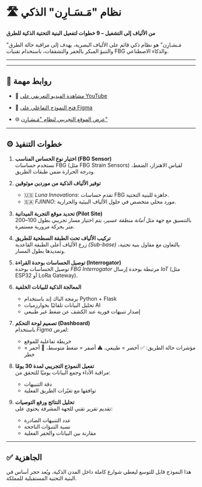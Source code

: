 # 🛣️ نظام "مَـسَـارِن" الذكي  
**من الألياف إلى التشغيل – 9 خطوات لتفعيل البنية التحتية الذكية للطرق**

"مَـسَـارِن" هو نظام ذكي قائم على الألياف البصرية، يهدف إلى مراقبة حالة الطرق والتنبؤ المبكر بالحفر والتشققات، باستخدام تقنيات FBG والذكاء الاصطناعي.

---

---

## 🔗 روابط مهمة

- 🎥 [مشاهدة الفيديو التعريفي على YouTube](https://youtu.be/alQEIz5MCos)  

- 🧩 [فتح النموذج التفاعلي على Figma](https://www.figma.com/design/fsSBzCtnrzuGVkuoyxHieY/hac.?node-id=339-2710)  

- 🌐 [عرض الموقع التجريبي لنظام "مَـسَـارِن"](https://aser.ddpdyz20iath7.amplifyapp.com)

---

## ⚙️ خطوات التنفيذ

1. **اختيار نوع الحساس المناسب (FBG Sensor)**  
   نستخدم حساسات FBG (مثل FBG Strain Sensors) لقياس الاهتزاز، الضغط، ودرجة الحرارة ضمن طبقات الطريق.

2. **توفير الألياف الذكية من موردين موثوقين**  
   - 🇺🇸 *Luna Innovations*: تقدم حساسات FBG جاهزة للبنية التحتية.  
   - 🇸🇦 *FJINNO*: مورد محلي متخصص في حلول الألياف البيئية والحرارية.

3. **تحديد موقع التجربة الميدانية (Pilot Site)**  
   بالتنسيق مع جهة مثل *أمانة منطقة عسير*، يتم اختيار مسار تجريبي بطول 100–200 متر بحركة مرورية مستمرة.

4. **تركيب الألياف تحت الطبقة السطحية للطريق**  
   زرع الألياف أعلى الطبقة القاعدية *(Sub-base)* بالتعاون مع مقاول بنية تحتية، وتمديدها بطول المسار.

5. **توصيل الحساسات بوحدة القراءة (Interrogator)**  
   توصيل الحساسات بوحدة *FBG Interrogator* مرتبطة بوحدة إرسال *IoT* (مثل ESP32 أو LoRa Gateway).

6. **المعالجة الذكية للبيانات الخلفية**  
   - برمجة الباك إند باستخدام Python + Flask  
   - تحليل البيانات تلقائيًا بخوارزميات AI  
   - إصدار تنبيهات فورية عند الكشف عن ضغط غير طبيعي

7. **تصميم لوحة التحكم (Dashboard)**  
   باستخدام *Figma* لعرض:  
   - خريطة تفاعلية للموقع  
   - مؤشرات حالة الطريق: ✅ أخضر = طبيعي، ⚠️ أصفر = ضغط متوسط، 🚨 أحمر = خطر

8. **تفعيل النموذج التجريبي لمدة 30 يومًا**  
   مراقبة الأداء وجمع البيانات يوميًا للتحقق من:  
   - دقة التنبيهات  
   - توافقها مع تغيّرات الطريق الفعلية

9. **تحليل النتائج ورفع التوصيات**  
   تقديم تقرير تقني للجهة المشرفة يحتوي على:  
   - عدد التنبيهات الصادرة  
   - نسبة التنبؤات الناجحة  
   - مقارنة بين البيانات والحفر الفعلية

---

## ✅ الجاهزية

هذا النموذج قابل للتوسع ليغطي شوارع كاملة داخل المدن الذكية، ويُعد حجر أساس في البنية التحتية المستقبلية للمملكة.
